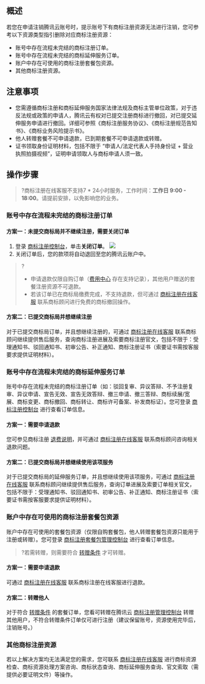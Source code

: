 ## 概述
若您在申请注销腾讯云账号时，提示账号下有商标注册资源无法进行注销，您可参考以下资源类型指引删除对应商标注册资源：
- 账号中存在流程未完结的商标注册订单。
- 账号中存在流程未完结的商标延伸服务订单。
- 账户中存在可使用的商标注册套餐包资源。
- 其他商标注册资源。

## 注意事项
- 您需遵循商标注册和商标延伸服务国家法律法规及商标主管单位政策，对于违反法规或政策的申请人，腾讯云有权对已提交注册商标进行撤回，对已提交延伸服务申请进行撤回。详细可参照《商标注册服务协议》、《商标注册规范告知书》、《商标业务风险提示书》。
- 他人转赠套餐不可申请退款，已到期套餐不可申请退款或转赠。
- 证书领取身份证明材料，包括不限于 “申请人/法定代表人手持身份证 + 营业执照拍摄视频”，证明申请领取人与商标申请人须一致。

## 操作步骤
>?商标注册在线客服不支持7 * 24小时服务，工作时间：**工作日 9:00 - 18:00**。请提前安排，以免影响您的业务。
>

### 账号中存在流程未完结的商标注册订单
#### 方案一：未提交商标局并不继续注册，需要关闭订单
1. 登录 [商标注册控制台](https://console.cloud.tencent.com/tmr/register)，单击**关闭订单**。
![](https://qcloudimg.tencent-cloud.cn/raw/ff7a2e474ea6f069a54ac692b00364df.png)
2. 关闭订单后，您的款项将自动退回至您的腾讯云账户中。
>?
>- 申请退款仅限自购订单（[费用中心](https://console.cloud.tencent.com/expense/deal) 存在支持记录），其他用户赠送的套餐注册资源不可退款。
>- 若该订单已在商标局缴费完成，不支持退款，但可通过 [商标注册在线客服](https://webpage.qidian.qq.com/2/chat/pc/index.html?linkType=1&env=ol&kfuin=2852166877&fid=342&key=91e925f90629fc6380aff13b64e16943&cate=1&source=0&isLBS=0&isCustomEntry=0&type=16&ftype=1&_type=wpa&qidian=true&waitTime=10002&clickid=tl5v5i.rj2ji5.kcpx83xl&callImType=1&delayTime=10&roleValue=1&roleData=366&translateSwitch=0) 联系商标顾问进行免费的商标撤回操作。
>

#### 方案二：已提交商标局并想继续注册
对于已提交商标局订单，并且想继续注册的，可通过 [商标注册在线客服](https://webpage.qidian.qq.com/2/chat/pc/index.html?linkType=1&env=ol&kfuin=2852166877&fid=342&key=91e925f90629fc6380aff13b64e16943&cate=1&source=0&isLBS=0&isCustomEntry=0&type=16&ftype=1&_type=wpa&qidian=true&waitTime=10002&clickid=tl5v5i.rj2ji5.kcpx83xl&callImType=1&delayTime=10&roleValue=1&roleData=366&translateSwitch=0) 联系商标顾问继续提供售后服务，查询商标注册进展及索要商标注册官文，包括不限于：受理通知书、驳回通知书、初审公告、补正通知、商标注册证书（索要证书需按客服要求提供证明材料）。


### 账号中存在流程未完结的商标延伸服务订单
 账号中存在流程未完结的商标注册订单（如：驳回复审、异议答辩、不予注册复审、异议申请、宣告无效、宣告无效答辩、撤三申请、撤三答辩、商标续展/宽展、商标变更、商标撤回、商标转让、商标许可备案、补发商标证）。您可登录 [商标注册控制台](https://console.cloud.tencent.com/tmr) 进行查看订单信息。
 
#### 方案一：需要申请退款
您可参见商标注册 [退费说明](https://cloud.tencent.com/document/product/1145/38948#.E9.80.80.E8.B4.B9.E8.AF.B4.E6.98.8E)，并可通过 [商标注册在线客服](https://webpage.qidian.qq.com/2/chat/pc/index.html?linkType=1&env=ol&kfuin=2852166877&fid=342&key=91e925f90629fc6380aff13b64e16943&cate=1&source=0&isLBS=0&isCustomEntry=0&type=16&ftype=1&_type=wpa&qidian=true&waitTime=10002&clickid=tl5v5i.rj2ji5.kcpx83xl&callImType=1&delayTime=10&roleValue=1&roleData=366&translateSwitch=0) 联系商标顾问咨询相关退款问题。
 
 
 #### 方案二：已提交商标局并想继续使用该项服务
对于已提交商标局的延伸服务订单，并且想继续使用该项服务，可通过 [商标注册在线客服](https://webpage.qidian.qq.com/2/chat/pc/index.html?linkType=1&env=ol&kfuin=2852166877&fid=342&key=91e925f90629fc6380aff13b64e16943&cate=1&source=0&isLBS=0&isCustomEntry=0&type=16&ftype=1&_type=wpa&qidian=true&waitTime=10002&clickid=tl5v5i.rj2ji5.kcpx83xl&callImType=1&delayTime=10&roleValue=1&roleData=366&translateSwitch=0) 联系商标顾问继续提供售后服务，查询订单进展及索要订单相关官文，包括不限于：受理通知书、驳回通知书、初审公告、补正通知、商标注册证书（索要证书需按客服要求提供证明材料）。


### 账户中存在可使用的商标注册套餐包资源
账户中存在可使用的套餐包资源（仅限自购套餐包，他人转赠套餐包资源只能用于注册或转赠）。您可登录 [商标注册套餐包管理控制台](https://console.cloud.tencent.com/tmr/package) 进行查看订单信息。
>?若需转赠，则需要符合 [转赠条件](https://cloud.tencent.com/document/product/1145/54742) 才可转赠。
>

#### 方案一：需要申请退款
可通过 [商标注册在线客服](https://webpage.qidian.qq.com/2/chat/pc/index.html?linkType=1&env=ol&kfuin=2852166877&fid=342&key=91e925f90629fc6380aff13b64e16943&cate=1&source=0&isLBS=0&isCustomEntry=0&type=16&ftype=1&_type=wpa&qidian=true&waitTime=10002&clickid=tl5v5i.rj2ji5.kcpx83xl&callImType=1&delayTime=10&roleValue=1&roleData=366&translateSwitch=0) 联系商标注册在线客服进行退款。

#### 方案二：转赠他人
对于符合 [转赠条件](https://cloud.tencent.com/document/product/1145/54742) 的套餐订单，您看可转赠在腾讯云 [商标注册管理控制台](https://console.cloud.tencent.com/tmr/package) 转赠其他用户，不符合转赠条件订单仅可进行注册（建议保留账号，资源使用完毕后，注销账号。）

### 其他商标注册资源
若以上解决方案均无法满足您的需求，您可联系 [商标注册在线客服](https://webpage.qidian.qq.com/2/chat/pc/index.html?linkType=1&env=ol&kfuin=2852166877&fid=342&key=91e925f90629fc6380aff13b64e16943&cate=1&source=0&isLBS=0&isCustomEntry=0&type=16&ftype=1&_type=wpa&qidian=true&waitTime=10002&clickid=tl5v5i.rj2ji5.kcpx83xl&callImType=1&delayTime=10&roleValue=1&roleData=366&translateSwitch=0) 进行商标资源检查、商标资源处理方案咨询、商标状态查询、商标延伸服务查询、官文索取（需提供必要证明文件）等操作。






 
 
